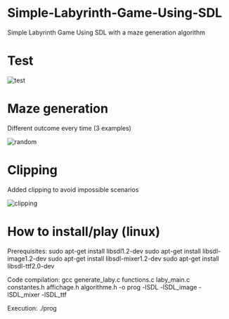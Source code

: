 # Simple-Labyrinth-Game-Using-SDL
Simple Labyrinth Game Using SDL with a maze generation algorithm


# Test
![test](https://user-images.githubusercontent.com/61565747/213939115-38089106-f6a5-405f-a4a4-f00b3ee287c7.gif)

# Maze generation
Different outcome every time (3 examples)

![random](https://user-images.githubusercontent.com/61565747/213938995-a9413030-a3eb-431c-8719-e4d71cb104ed.gif)

# Clipping
Added clipping to avoid impossible scenarios

![clipping](https://user-images.githubusercontent.com/61565747/213939063-4c36fee2-575f-4109-b0b3-568e7f1f5557.gif)






# How to install/play (linux)
Prerequisites:
sudo apt-get install libsdl1.2-dev
sudo apt-get install libsdl-image1.2-dev
sudo apt-get install libsdl-mixer1.2-dev
sudo apt-get install libsdl-ttf2.0-dev



Code compilation:
gcc generate_laby.c functions.c laby_main.c constantes.h affichage.h algorithme.h -o prog -lSDL -lSDL_image -lSDL_mixer -lSDL_ttf


Execution:
./prog
